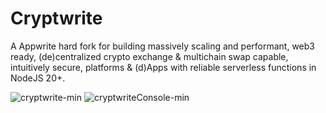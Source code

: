# Cryptwrite

A Appwrite hard fork for building massively scaling and performant, web3 ready, (de)centralized crypto exchange & multichain swap capable, intuitively secure, platforms & (d)Apps with reliable serverless functions in NodeJS 20+.

![cryptwrite-min](https://github.com/cryptwrite/.github/assets/114028070/0226849f-61c2-4c97-8923-74faafa9954d)
![cryptwriteConsole-min](https://github.com/cryptwrite/.github/assets/114028070/1697b543-fdd7-4a14-8697-bcfbd581fc8e)

